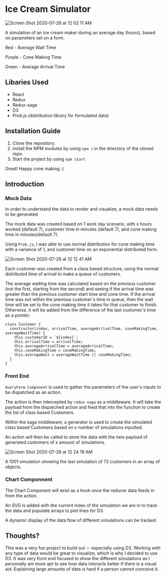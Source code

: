 # Ice Cream Simulator

![Screen Shot 2020-07-26 at 12 02 11 AM](https://user-images.githubusercontent.com/29897267/88471149-6b30c100-ced3-11ea-837e-0ff0b6063e2a.png)

A simulation of an ice cream maker during an average day (hours), based on parameters set on a form. 

Red - Average Wait Time

Purple - Cone Making Time

Green - Average Arrival Time

## Libaries Used
- React
- Redux
- Redux-saga
- D3
- Prob.js (distribution library for formulated data)

## Installation Guide

1. Clone the repository.
2. Install the NPM modules by using ```npm i``` in the directory of the cloned repo.
3. Start the project by using ```npm start```

Great! Happy cone making :)

## Introduction

### Mock Data

In order to understand the data to render and visualize, a mock data needs to be generated.

The mock data was created based on 1 work day scenario, with x hours worked (default 7), customer time in minutes (default 7), and cone making time in minutes(default 7).

Using ```Prob.js```, I was able to use normal distribution for cone making time with a variance of 1, and customer time on an exponential distributed form. 

![Screen Shot 2020-07-26 at 12 12 41 AM](https://user-images.githubusercontent.com/29897267/88471234-c0b99d80-ced4-11ea-9d17-694722b256d1.png)

Each customer was created from a class based structure, using the normal distributed time of arrival to make a queue of customers. 

The average waiting time was calculated based on the previous customer (not the first, starting from the second) and seeing if the arrival time was greater than the previous customer start time and cone time. If the arrival time was not within the previous customer's time in queue, then the wait time will be set to the cone making time it takes for that customer to finish. Otherwise, it will be added from the difference of the last customer's time as a pointer. 

```
class Customer {
  constructor(index, arrivalTime, averageArrivalTime, coneMakingTime, averageWaitTime) {
    this.customerID = `${index}`;
    this.arrivalTime = arrivalTime;
    this.averageArrivalTime = averageArrivalTime;
    this.coneMakingTime = coneMakingTime;
    this.averageWait = averageWaitTime || coneMakingTime;
  }
}
```

### Front End

```QueryForm Component```  is used to gather the parameters of the user's inputs to be dispatched as an action.

The action is then intercepted by ```redux-saga``` as a middleware. It will take the payload from the dispatched action and feed that into the function to create the list of class based Customers. 

Within the saga middleware, a generator is used to create the simulated class based Customers based on x number of simulations inputted. 

An action will then be called to store the data with the new payload of generated customers of x amount of simulations. 

![Screen Shot 2020-07-26 at 12 24 19 AM](https://user-images.githubusercontent.com/29897267/88471341-63265080-ced6-11ea-8b78-9a3c6ad44b5c.png)

A 1001 simulation showing the last simulation of 72 customers in an array of objects.

### Chart Componnent

The Chart Component will exist as a hook once the reducer data feeds in from the action. 

An SVG is added with the current index of the simulation we are in to track the data and populate arrays to plot lines for D3. 

A dynamic display of the data flow of different simulations can be tracked. 

## Thoughts?

This was a very fun project to build out -- especially using D3. Working with any type of data would be great to visualize, which is why I decided to use D3. It was very front end focused to show the different simulations as I personally am more apt to see how data interacts better if there is a visual aid. Explaining large amounts of data is hard if a person cannot conceive it. 



